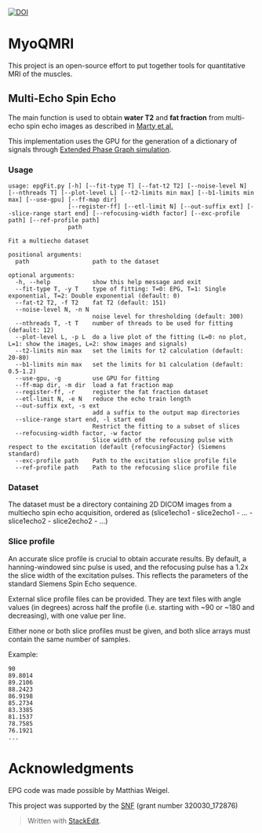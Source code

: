 [![DOI](https://zenodo.org/badge/219958690.svg)](https://zenodo.org/badge/latestdoi/219958690)

# MyoQMRI
This project is an open-source effort to put together tools for quantitative MRI of the muscles.

## Multi-Echo Spin Echo

The main function is used to obtain **water T2** and **fat fraction** from
 multi-echo spin echo images as described in [Marty et al. ](https://doi.org/10.1002/nbm.3459)

This implementation uses the GPU for the generation of a dictionary of 
signals through [Extended Phase Graph simulation](https://doi.org/10.1002/jmri.24619).

### Usage

    usage: epgFit.py [-h] [--fit-type T] [--fat-t2 T2] [--noise-level N] [--nthreads T] [--plot-level L] [--t2-limits min max] [--b1-limits min max] [--use-gpu] [--ff-map dir]
                     [--register-ff] [--etl-limit N] [--out-suffix ext] [--slice-range start end] [--refocusing-width factor] [--exc-profile path] [--ref-profile path]
                     path
    
    Fit a multiecho dataset
    
    positional arguments:
      path                  path to the dataset
    
    optional arguments:
      -h, --help            show this help message and exit
      --fit-type T, -y T    type of fitting: T=0: EPG, T=1: Single exponential, T=2: Double exponential (default: 0)
      --fat-t2 T2, -f T2    fat T2 (default: 151)
      --noise-level N, -n N
                            noise level for thresholding (default: 300)
      --nthreads T, -t T    number of threads to be used for fitting (default: 12)
      --plot-level L, -p L  do a live plot of the fitting (L=0: no plot, L=1: show the images, L=2: show images and signals)
      --t2-limits min max   set the limits for t2 calculation (default: 20-80)
      --b1-limits min max   set the limits for b1 calculation (default: 0.5-1.2)
      --use-gpu, -g         use GPU for fitting
      --ff-map dir, -m dir  load a fat fraction map
      --register-ff, -r     register the fat fraction dataset
      --etl-limit N, -e N   reduce the echo train length
      --out-suffix ext, -s ext
                            add a suffix to the output map directories
      --slice-range start end, -l start end
                            Restrict the fitting to a subset of slices
      --refocusing-width factor, -w factor
                            Slice width of the refocusing pulse with respect to the excitation (default {refocusingFactor} (Siemens standard)
      --exc-profile path    Path to the excitation slice profile file
      --ref-profile path    Path to the refocusing slice profile file

### Dataset

The dataset must be a directory containing 2D DICOM images from a multiecho spin echo acquisition,
ordered as (slice1echo1 - slice2echo1 - ... - slice1echo2 - slice2echo2 - ...)

### Slice profile

An accurate slice profile is crucial to obtain accurate results. By default,
a hanning-windowed sinc pulse is used, and the refocusing pulse has a 1.2x the
slice width of the excitation pulses. This reflects the parameters of the
standard Siemens Spin Echo sequence.

External slice profile files can be provided. They are text files with angle
values (in degrees) across half the profile (i.e. starting with ~90 or ~180 and
decreasing), with one value per line.

Either none or both slice profiles must be given, and both slice arrays must
contain the same number of samples.

Example:

    90
    89.8014
    89.2106
    88.2423
    86.9198
    85.2734
    83.3385
    81.1537
    78.7585
    76.1921
    ...

# Acknowledgments
EPG code was made possible by Matthias Weigel.

This project was supported by the [SNF](http://www.snf.ch/) (grant number 320030_172876)


> Written with [StackEdit](https://stackedit.io/).

